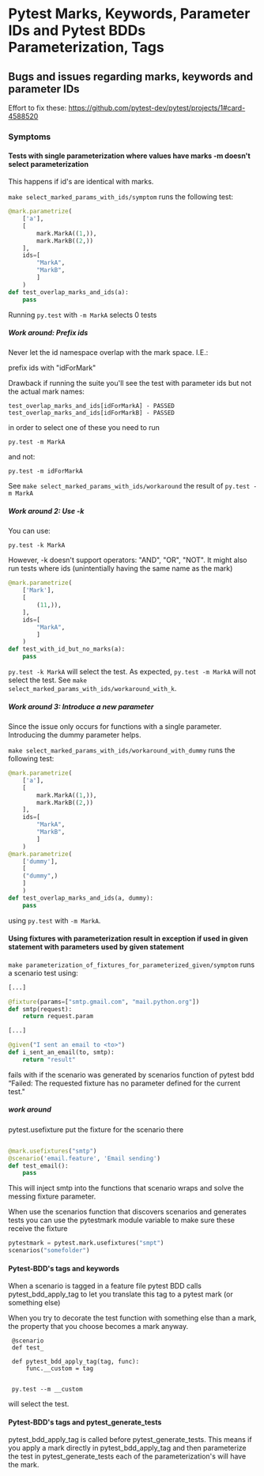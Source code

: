 # Pytest Marks, Keywords, Parameter IDs and Pytest BDDs Parameterization, Tags

## Bugs and issues regarding marks, keywords and parameter IDs

Effort to fix these: https://github.com/pytest-dev/pytest/projects/1#card-4588520

### Symptoms

#### Tests with single parameterization where values have marks -m doesn't select parameterization

This happens if id's are identical with marks.

`make select_marked_params_with_ids/symptom` runs the following test:

```python
@mark.parametrize(
    ['a'],
    [
        mark.MarkA((1,)),
        mark.MarkB((2,))
    ],
    ids=[
        "MarkA",
        "MarkB",
        ]
    )
def test_overlap_marks_and_ids(a):
    pass
```

Running `py.test` with `-m MarkA` selects 0 tests


##### Work around: Prefix ids

Never let the id namespace overlap with the mark space. I.E.:

prefix ids with "idForMark"

Drawback if running the suite you'll see the test with parameter ids but not the actual mark names:

    test_overlap_marks_and_ids[idForMarkA] - PASSED
    test_overlap_marks_and_ids[idForMarkB] - PASSED

in order to select one of these you need to run

    py.test -m MarkA 

and not:

    py.test -m idForMarkA 

See `make select_marked_params_with_ids/workaround` the result of `py.test -m MarkA`

##### Work around 2: Use -k

You can use:

    py.test -k MarkA

However, -k doesn't support operators: "AND", "OR", "NOT". 
It might also run tests where ids (unintentially having the same name as the mark)


```python
@mark.parametrize(
    ['Mark'],
    [
        (11,)),
    ],
    ids=[
        "MarkA",
        ]
    )
def test_with_id_but_no_marks(a):
    pass
```

`py.test -k MarkA` will select the test. As expected, `py.test -m MarkA` will not select the test. See `make select_marked_params_with_ids/workaround_with_k`. 

##### Work around 3: Introduce a new parameter

Since the issue only occurs for functions with a single parameter. Introducing the dummy parameter helps.

`make select_marked_params_with_ids/workaround_with_dummy` runs the following test:

```python
@mark.parametrize(
    ['a'],
    [
        mark.MarkA((1,)),
        mark.MarkB((2,))
    ],
    ids=[
        "MarkA",
        "MarkB",
        ]
    )
@mark.parametrize(
    ['dummy'],
    [
    ("dummy",)
    ]
    )
def test_overlap_marks_and_ids(a, dummy):
    pass
```

using `py.test` with `-m MarkA`.


#### Using fixtures with parameterization result in exception if used in given statement with parameters used by given statement

`make parameterization_of_fixtures_for_parameterized_given/symptom` runs a scenario test using:

```python
[...]

@fixture(params=["smtp.gmail.com", "mail.python.org"])
def smtp(request):
    return request.param

[...]

@given("I sent an email to <to>")
def i_sent_an_email(to, smtp):
    return "result"
```

fails with if the scenario was generated by scenarios function of pytest bdd
 “Failed: The requested fixture has no parameter defined for the current test."

##### work around

pytest.usefixture put the fixture for the scenario there

```python

@mark.usefixtures("smtp")
@scenario('email.feature', 'Email sending')
def test_email():
    pass
```

This will inject smtp into the functions that scenario wraps and solve the messing fixture parameter.

When use the scenarios function that discovers scenarios and generates tests you can use the pytestmark module variable to make sure these receive the fixture

```python
pytestmark = pytest.mark.usefixtures("smpt")
scenarios("somefolder")
```


#### Pytest-BDD's tags and keywords

When a scenario is tagged in a feature file pytest BDD calls pytest_bdd_apply_tag to let you translate this tag to a pytest mark (or something else)

When you try to decorate the test function with something else than a mark, the property that you choose becomes a mark anyway.

     @scenario
     def test_
    
     def pytest_bdd_apply_tag(tag, func):
         func.__custom = tag


     py.test --m __custom 

will select the test.

#### Pytest-BDD's tags and pytest_generate_tests

pytest_bdd_apply_tag is called before pytest_generate_tests. This means if you apply a mark directly in pytest_bdd_apply_tag and then parameterize the test in pytest_generate_tests each of the parameterization's will have the mark. 


